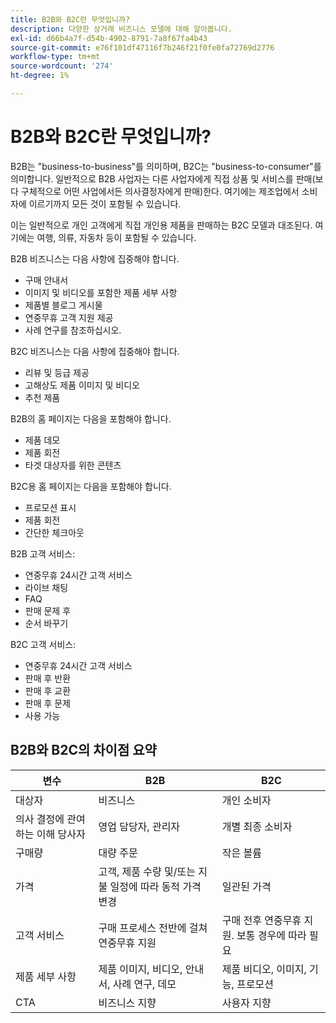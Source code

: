 ```yaml
---
title: B2B와 B2C란 무엇입니까?
description: 다양한 상거래 비즈니스 모델에 대해 알아봅니다.
exl-id: d66b4a7f-d54b-4902-8791-7a8f67fa4b43
source-git-commit: e76f101df47116f7b246f21f0fe0fa72769d2776
workflow-type: tm+mt
source-wordcount: '274'
ht-degree: 1%

---
```


# B2B와 B2C란 무엇입니까?

B2B는 &quot;business-to-business&quot;를 의미하며, B2C는 &quot;business-to-consumer&quot;를 의미합니다. 일반적으로 B2B 사업자는 다른 사업자에게 직접 상품 및 서비스를 판매(보다 구체적으로 어떤 사업에서든 의사결정자에게 판매)한다. 여기에는 제조업에서 소비자에 이르기까지 모든 것이 포함될 수 있습니다.

이는 일반적으로 개인 고객에게 직접 개인용 제품을 판매하는 B2C 모델과 대조된다. 여기에는 여행, 의류, 자동차 등이 포함될 수 있습니다.

B2B 비즈니스는 다음 사항에 집중해야 합니다.

- 구매 안내서
- 이미지 및 비디오를 포함한 제품 세부 사항
- 제품별 블로그 게시물
- 연중무휴 고객 지원 제공
- 사례 연구를 참조하십시오.

B2C 비즈니스는 다음 사항에 집중해야 합니다.

- 리뷰 및 등급 제공
- 고해상도 제품 이미지 및 비디오
- 추천 제품

B2B의 홈 페이지는 다음을 포함해야 합니다.

- 제품 데모
- 제품 회전
- 타겟 대상자를 위한 콘텐츠

B2C용 홈 페이지는 다음을 포함해야 합니다.

- 프로모션 표시
- 제품 회전
- 간단한 체크아웃

B2B 고객 서비스:

- 연중무휴 24시간 고객 서비스
- 라이브 채팅
- FAQ
- 판매 문제 후
- 순서 바꾸기

B2C 고객 서비스:

- 연중무휴 24시간 고객 서비스
- 판매 후 반환
- 판매 후 교환
- 판매 후 문제
- 사용 가능

## B2B와 B2C의 차이점 요약

| 변수 | B2B | B2C |
|----------|-----|-----|
| 대상자 | 비즈니스 | 개인 소비자 |
| 의사 결정에 관여하는 이해 당사자 | 영업 담당자, 관리자 | 개별 최종 소비자 |
| 구매량 | 대량 주문 | 작은 볼륨 |
| 가격 | 고객, 제품 수량 및/또는 지불 일정에 따라 동적 가격 변경 | 일관된 가격 |
| 고객 서비스 | 구매 프로세스 전반에 걸쳐 연중무휴 지원 | 구매 전후 연중무휴 지원. 보통 경우에 따라 필요 |
| 제품 세부 사항 | 제품 이미지, 비디오, 안내서, 사례 연구, 데모 | 제품 비디오, 이미지, 기능, 프로모션 |
| CTA | 비즈니스 지향 | 사용자 지향 |
